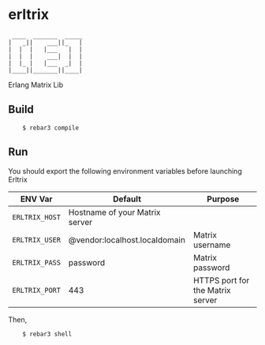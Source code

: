 erltrix
=====
```
 ____  _______  _____  
|   _||    ___||_   | 
|  |  |   |___   |  | 
|  |  |    ___|  |  | 
|  |_ |   |___  _|  | 
|____||_______||____| 
```

Erlang Matrix Lib

Build
-----

```
    $ rebar3 compile
```

Run
-----

You should export the following environment variables before launching Erltrix

| ENV Var | Default | Purpose |
| ------- | ------- | ------- |
| `ERLTRIX_HOST` | Hostname of your Matrix server |
| `ERLTRIX_USER` | @vendor:localhost.localdomain | Matrix username |
| `ERLTRIX_PASS` | password | Matrix password |
| `ERLTRIX_PORT` | 443 | HTTPS port for the Matrix server |

Then, 

```
    $ rebar3 shell
```
